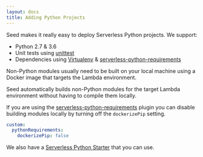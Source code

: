 ```yaml
---
layout: docs
title: Adding Python Projects
---
```


Seed makes it really easy to deploy Serverless Python projects. We support:

- Python 2.7 & 3.6
- Unit tests using [unittest](https://docs.python.org/2/library/unittest.html#module-unittest)
- Dependencies using [Virtualenv](https://pypi.python.org/pypi/virtualenv) & [serverless-python-requirements](https://github.com/UnitedIncome/serverless-python-requirements)

Non-Python modules usually need to be built on your local machine using a Docker image that targets the Lambda environment.

Seed automatically builds non-Python modules for the target Lambda environment without having to compile them locally.

If you are using the [serverless-python-requirements](https://github.com/UnitedIncome/serverless-python-requirements) plugin you can disable building modules locally by turning off the `dockerizePip` setting.

``` yaml
custom:
  pythonRequirements:
    dockerizePip: false
```

We also have a [Serverless Python Starter](https://github.com/AnomalyInnovations/serverless-python-starter) that you can use.

